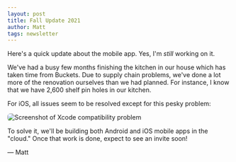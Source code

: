 ```yaml
---
layout: post
title: Fall Update 2021
author: Matt
tags: newsletter
---
```


Here's a quick update about the mobile app. Yes, I'm *still* working on it.

We've had a busy few months finishing the kitchen in our house which has taken time from Buckets. Due to supply chain problems, we've done a lot more of the renovation ourselves than we had planned. For instance, I know that we have 2,600 shelf pin holes in our kitchen.

For iOS, all issues seem to be resolved except for this pesky problem:

<img alt="Screenshot of Xcode compatibility problem" src="{{site.url}}/img/fall-update-2021/xcode_problem.png" style="border-radius: 6px;"/>

To solve it, we'll be building both Android and iOS mobile apps in the "cloud." Once that work is done, expect to see an invite soon!

&mdash; Matt
